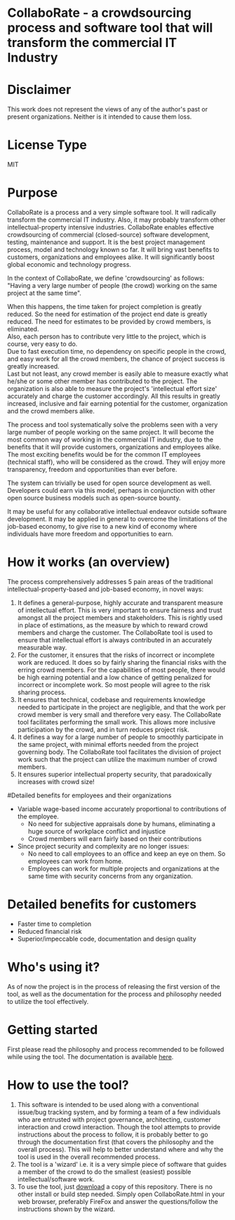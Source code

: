 # CollaboRate - a crowdsourcing process and software tool that will transform the commercial IT Industry

# Disclaimer
This work does not represent the views of any of the author's past or present organizations. Neither is it intended to cause them loss.

# License Type
MIT

# Purpose
CollaboRate is a process and a very simple software tool. It will radically transform the commercial IT industry. Also, it may probably transform other intellectual-property intensive industries. CollaboRate enables effective crowdsourcing of commercial (closed-source) software development, testing, maintenance and support. It is the best project management process, model and technology known so far. It will bring vast benefits to customers, organizations and employees alike. It will significantly boost global economic and technology progress. 

In the context of CollaboRate, we define 'crowdsourcing' as follows:  
"Having a very large number of people (the crowd) working on the same project at the same time".  

When this happens, the time taken for project completion is greatly reduced.
So the need for estimation of the project end date is greatly reduced. The need for estimates to be provided by crowd members, is eliminated.  
Also, each person has to contribute very little to the project, which is course, very easy to do.  
Due to fast execution time, no dependency on specific people in the crowd, and easy work for all the crowd members, the chance of project success is greatly increased.  
Last but not least, any crowd member is easily able to measure exactly what he/she or some other member has contributed to the project. The organization is also able to measure the project's 'intellectual effort size' accurately and charge the customer accordingly.
All this results in greatly increased, inclusive and fair earning potential for the customer, organization and the crowd members alike.

The process and tool systematically solve the problems seen with a very large number of people working on the same project. It will become the most common way of working in the commercial IT industry, due to the benefits that it will provide customers, organizations and employees alike. The most exciting benefits would be for the common IT employees (technical staff), who will be considered as the crowd. They will enjoy more transparency, freedom and opportunities than ever before.

The system can trivially be used for open source development as well. Developers could earn via this model, perhaps in conjunction with other open source business models such as open-source bounty.

It may be useful for any collaborative intellectual endeavor outside software development.  It may be applied in general to overcome the limitations of the job-based economy, to give rise to a new kind of economy where individuals have more freedom and opportunities to earn.

# How it works (an overview)

The process comprehensively addresses 5 pain areas of the traditional intellectual-property-based and job-based economy, in novel ways:  
1. It defines a general-purpose, highly accurate and transparent measure of intellectual effort. This is very important to ensure fairness and trust amongst all the project members and stakeholders. This is rightly used in place of estimations, as the measure by which to reward crowd members and charge the customer. The CollaboRate tool is used to ensure that intellectual effort is always contributed in an accurately measurable way.  
2. For the customer, it ensures that the risks of incorrect or incomplete work are reduced. It does so by fairly sharing the financial risks with the erring crowd members. For the capabilities of most people, there would be high earning potential and a low chance of getting penalized for incorrect or incomplete work. So most people will agree to the risk sharing process.  
3. It ensures that technical, codebase and requirements knowledge needed to participate in the project are negligible, and that the work per crowd member is very small and therefore very easy. The CollaboRate tool facilitates performing the small work. This allows more inclusive participation by the crowd, and in turn reduces project risk.  
4. It defines a way for a large number of people to smoothly participate in the same project, with minimal efforts needed from the project governing body. The CollaboRate tool facilitates the division of project work such that the project can utilize the maximum number of crowd members.  
5. It ensures superior intellectual property security, that paradoxically increases with crowd size!  

#Detailed benefits for employees and their organizations
- Variable wage-based income accurately proportional to contributions of the employee. 
  - No need for subjective appraisals done by humans, eliminating a huge source of workplace conflict and injustice
  - Crowd members will earn fairly based on their contributions
- Since project security and complexity are no longer issues:
  - No need to call employees to an office and keep an eye on them. So employees can work from home.
  - Employees can work for multiple projects and organizations at the same time with security concerns from any organization.

# Detailed benefits for customers
  - Faster time to completion
  - Reduced financial risk
  - Superior/impeccable code, documentation and design quality

# Who's using it?
As of now the project is in the process of releasing the first version of the tool, as well as the documentation for the process and philosophy needed to utilize the tool effectively.

# Getting started
First please read the philosophy and process recommended to be followed while using the tool. The documentation is available [here](https://github.com/sohrabsaran/CollaboRate/wiki).

# How to use the tool?
1. This software is intended to be used along with a conventional issue/bug tracking system, and by forming a team of a few individuals who are entrusted with project governance, architecting, customer interaction and crowd interaction. Though the tool attempts to provide instructions about the process to follow, it is probably better to go through the documentation first (that covers the philosophy and the overall process). This will help to better understand where and why the tool is used in the overall recommended process.
2. The tool is a 'wizard' i.e. it is a very simple piece of software that guides a member of the crowd to do the smallest (easiest) possible intellectual/software work.
3. To use the tool, just [download](https://github.com/sohrabsaran/CollaboRate/archive/master.zip) a copy of this repository. There is no other install or build step needed. Simply open CollaboRate.html in your web browser, preferably FireFox and answer the questions/follow the instructions shown by the wizard.
